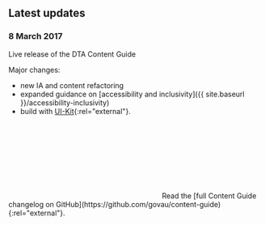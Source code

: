 ## Latest updates

### 8 March 2017

Live release of the DTA Content Guide

Major changes:

- new IA and content refactoring
- expanded guidance on [accessibility and inclusivity]({{ site.baseurl }}/accessibility-inclusivity)
- build with [UI-Kit](https://github.com/AusDTO/gov-au-ui-kit){:rel="external"}.

<p>
<svg class="icon-inline fa-github" role="img" title="GitHub icon" aria-labelledby="fa-github-alt-source">
<title id="fa-github-alt-source" lang="en">GitHub icon</title>
<use xlink:href="/assets/spritesheet.svg#fa-github"/>
</svg> Read the [full Content Guide changelog on GitHub](https://github.com/govau/content-guide){:rel="external"}.
</p>
